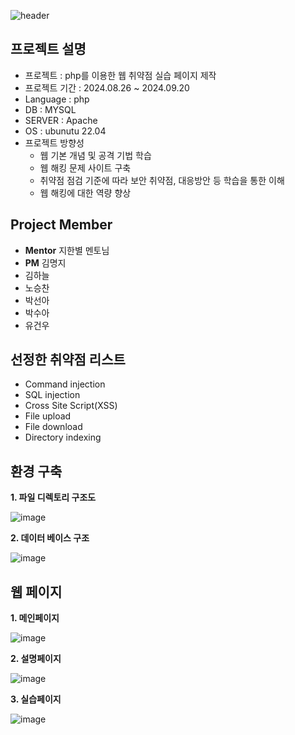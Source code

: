![header](https://capsule-render.vercel.app/api?type=waving&color=auto&height=300&section=header&text=Security_Academy&fontSize=90)

## 프로젝트 설명
- 프로젝트 : php를 이용한 웹 취약점 실습 페이지 제작
- 프로젝트 기간 : 2024.08.26 ~ 2024.09.20
- Language : php
- DB : MYSQL
- SERVER : Apache
- OS : ubunutu 22.04
- 프로젝트 방향성
    - 웹 기본 개념 및 공격 기법 학습
    - 웹 해킹 문제 사이트 구축
    - 취약점 점검 기준에 따라 보안 취약점, 대응방안 등 학습을 통한 이해
    - 웹 해킹에 대한 역량 향상
      
## Project Member
- **Mentor** 지한별 멘토님
- **PM** 김명지
- 김하늘
- 노승찬
- 박선아
- 박수아
- 유건우

## 선정한 취약점 리스트
- Command injection
- SQL injection
- Cross Site Script(XSS)
- File upload
- File download
- Directory indexing


## 환경 구축
**1. 파일 디렉토리 구조도**

![image](https://github.com/user-attachments/assets/8e69630b-33aa-4ce1-b1e9-e39073fcbfcf)

**2. 데이터 베이스 구조**

![image](https://github.com/user-attachments/assets/c4ca1d85-be4a-423d-86c5-7fea23e85e57)

## 웹 페이지
**1. 메인페이지**

![image](https://github.com/user-attachments/assets/bf9002f2-f82c-4b90-9c90-cc2c05d92cc1)

**2. 설명페이지**

![image](https://github.com/user-attachments/assets/cbf3ef6d-3437-45b8-80a0-ad86183054ad)

**3. 실습페이지**
   
![image](https://github.com/user-attachments/assets/bf82e34b-ca16-4321-adc4-fc554802c5bd)

